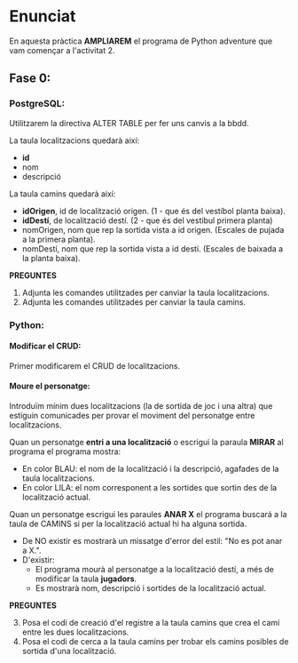 # Enunciat

En aquesta pràctica **AMPLIAREM** el programa de Python adventure que vam començar a l'activitat 2.

## Fase 0:

### PostgreSQL:

Utilitzarem la directiva ALTER TABLE per fer uns canvis a la bbdd.

La taula localitzacions quedarà així:

- **id**
- nom
- descripció

La taula camins quedarà així:

- **idOrigen**, id de localització origen. (1 - que és del vestíbol planta baixa).
- **idDestí**, de localització destí. (2 - que és del vestíbul primera planta)
- nomOrigen, nom que rep la sortida vista a id origen. (Escales de pujada a la primera planta).
- nomDestí, nom que rep la sortida vista a id destí. (Escales de baixada a la planta baixa).

**PREGUNTES**

1. Adjunta les comandes utilitzades per canviar la taula localitzacions.
2. Adjunta les comandes utilitzades per canviar la taula camins.

### Python:

#### Modificar el CRUD:

Primer modificarem el CRUD de localitzacions.

#### Moure el personatge:

Introduïm mínim dues localitzacions (la de sortida de joc i una altra) que estiguin comunicades per provar el moviment del personatge entre localitzacions.

Quan un personatge **entri a una localització** o escrigui la paraula **MIRAR** al programa el programa mostra:

- En color BLAU: el nom de la localització i la descripció, agafades de la taula localitzacions.
- En color LILA: el nom corresponent a les sortides que sortin des de la localització actual.

Quan un personatge escrigui les paraules **ANAR X** el programa buscará a la taula de CAMINS si  per la localització actual hi ha alguna sortida.

- De NO existir es mostrarà un missatge d'error del estil: "No es pot anar a X.". 
- D'existir:
  - El programa mourà al personatge a la localització destí, a més de modificar la taula **jugadors**.
  - Es mostrarà nom, descripció i sortides de la localització actual.

**PREGUNTES**

3. Posa el codi de creació d'el registre a la taula camins que crea el camí entre les dues localitzacions.
4. Posa el codi de cerca a la taula camins per trobar els camins posibles de sortida d'una localització.
